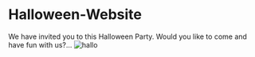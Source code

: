# Halloween-Website
We have invited you to this Halloween Party. Would you like to come and have fun with us?...
![hallo](https://user-images.githubusercontent.com/91873618/141694496-85f475d1-4294-407e-a887-492846fb011e.jpg)
